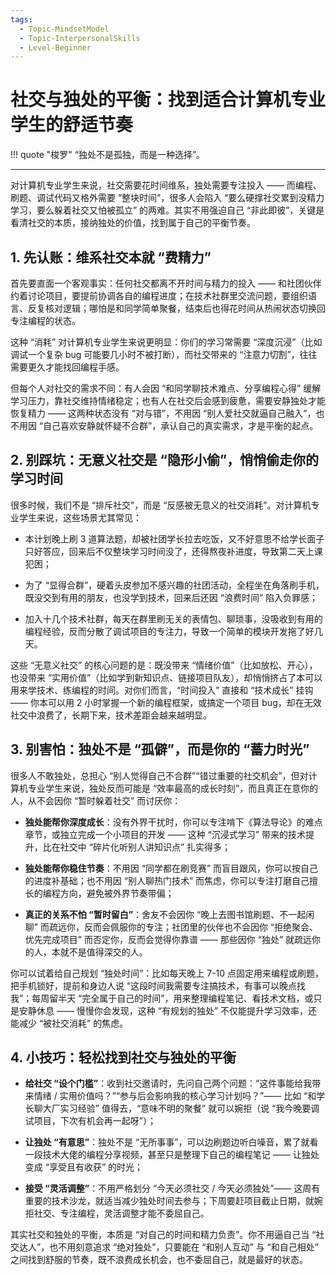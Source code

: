 ```yaml
---
tags:
  - Topic-MindsetModel
  - Topic-InterpersonalSkills
  - Level-Beginner
---
```


# 社交与独处的平衡：找到适合计算机专业学生的舒适节奏

!!! quote "梭罗"
    “独处不是孤独，而是一种选择”。

---

对计算机专业学生来说，社交需要花时间维系，独处需要专注投入 —— 而编程、刷题、调试代码又格外需要 “整块时间”，很多人会陷入 “要么硬撑社交累到没精力学习，要么躲着社交又怕被孤立” 的两难。其实不用强迫自己 “非此即彼”，关键是看清社交的本质，接纳独处的价值，找到属于自己的平衡节奏。

## 1. 先认账：维系社交本就 “费精力”

首先要直面一个客观事实：任何社交都离不开时间与精力的投入 —— 和社团伙伴约着讨论项目，要提前协调各自的编程进度；在技术社群里交流问题，要组织语言、反复核对逻辑；哪怕是和同学简单聚餐，结束后也得花时间从热闹状态切换回专注编程的状态。

这种 “消耗” 对计算机专业学生来说更明显：你们的学习常需要 “深度沉浸”（比如调试一个复杂 bug 可能要几小时不被打断），而社交带来的 “注意力切割”，往往需要更久才能找回编程手感。

但每个人对社交的需求不同：有人会因 “和同学聊技术难点、分享编程心得” 缓解学习压力，靠社交维持情绪稳定；也有人在社交后会感到疲惫，需要安静独处才能恢复精力 —— 这两种状态没有 “对与错”，不用因 “别人爱社交就逼自己融入”，也不用因 “自己喜欢安静就怀疑不合群”，承认自己的真实需求，才是平衡的起点。

## 2. 别踩坑：无意义社交是 “隐形小偷”，悄悄偷走你的学习时间

很多时候，我们不是 “排斥社交”，而是 “反感被无意义的社交消耗”。对计算机专业学生来说，这些场景尤其常见：


*   本计划晚上刷 3 道算法题，却被社团学长拉去吃饭，又不好意思不给学长面子只好答应，回来后不仅整块学习时间没了，还得熬夜补进度，导致第二天上课犯困；

*   为了 “显得合群”，硬着头皮参加不感兴趣的社团活动，全程坐在角落刷手机，既没交到有用的朋友，也没学到技术，回来后还因 “浪费时间” 陷入负罪感；

*   加入十几个技术社群，每天在群里刷无关的表情包、聊琐事，没吸收到有用的编程经验，反而分散了调试项目的专注力，导致一个简单的模块开发拖了好几天。

这些 “无意义社交” 的核心问题的是：既没带来 “情绪价值”（比如放松、开心），也没带来 “实用价值”（比如学到新知识点、链接项目队友），却悄悄挤占了本可以用来学技术、练编程的时间。对你们而言，“时间投入” 直接和 “技术成长” 挂钩 —— 你本可以用 2 小时掌握一个新的编程框架，或搞定一个项目 bug，却在无效社交中浪费了，长期下来，技术差距会越来越明显。

## 3. 别害怕：独处不是 “孤僻”，而是你的 “蓄力时光”

很多人不敢独处，总担心 “别人觉得自己不合群”“错过重要的社交机会”，但对计算机专业学生来说，独处反而可能是 “效率最高的成长时刻”，而且真正在意你的人，从不会因你 “暂时躲着社交” 而讨厌你：



*   **独处能帮你深度成长**：没有外界干扰时，你可以专注啃下《算法导论》的难点章节，或独立完成一个小项目的开发 —— 这种 “沉浸式学习” 带来的技术提升，比在社交中 “碎片化听别人讲知识点” 扎实得多；

*   **独处能帮你稳住节奏**：不用因 “同学都在刷竞赛” 而盲目跟风，你可以按自己的进度补基础；也不用因 “别人聊热门技术” 而焦虑，你可以专注打磨自己擅长的编程方向，避免被外界节奏带偏；

*   **真正的关系不怕 “暂时留白”**：舍友不会因你 “晚上去图书馆刷题、不一起闲聊” 而疏远你，反而会佩服你的专注；社团里的伙伴也不会因你 “拒绝聚会、优先完成项目” 而否定你，反而会觉得你靠谱 —— 那些因你 “独处” 就疏远你的人，本就不是值得深交的人。

你可以试着给自己规划 “独处时间”：比如每天晚上 7-10 点固定用来编程或刷题，把手机锁好，提前和身边人说 “这段时间我需要专注搞技术，有事可以晚点找我”；每周留半天 “完全属于自己的时间”，用来整理编程笔记、看技术文档，或只是安静休息 —— 慢慢你会发现，这种 “有规划的独处” 不仅能提升学习效率，还能减少 “被社交消耗” 的焦虑。

## 4. 小技巧：轻松找到社交与独处的平衡


*   **给社交 “设个门槛”**：收到社交邀请时，先问自己两个问题：“这件事能给我带来情绪 / 实用价值吗？”“参与后会影响我的核心学习计划吗？”—— 比如 “和学长聊大厂实习经验” 值得去，“意味不明的聚餐” 就可以婉拒（说 “我今晚要调试项目，下次有机会再一起呀”）；

*   **让独处 “有意思”**：独处不是 “无所事事”，可以边刷题边听白噪音，累了就看一段技术大佬的编程分享视频，甚至只是整理下自己的编程笔记 —— 让独处变成 “享受且有收获” 的时光；

*   **接受 “灵活调整”**：不用严格划分 “今天必须社交 / 今天必须独处”—— 这周有重要的技术沙龙，就适当减少独处时间去参与；下周要赶项目截止日期，就婉拒社交、专注编程，灵活调整才能不委屈自己。

其实社交和独处的平衡，本质是 “对自己的时间和精力负责”。你不用逼自己当 “社交达人”，也不用刻意追求 “绝对独处”，只要能在 “和别人互动” 与 “和自己相处” 之间找到舒服的节奏，既不浪费成长机会，也不委屈自己，就是最好的状态。

